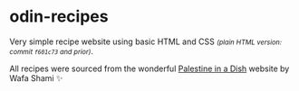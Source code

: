 # odin-recipes

Very simple recipe website using basic HTML and CSS <small>*(plain HTML version: commit `f601c73` and prior)*</small>.

All recipes were sourced from the wonderful [Palestine in a Dish](https://palestineinadish.com/recipes/) website by Wafa Shami ✨